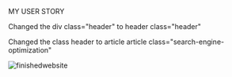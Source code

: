 
MY USER STORY



Changed the div class="header" to  header class="header"

Changed the class header to article 
 article class="search-engine-optimization"

![finishedwebsite](./assets/images/FinishedHomework.html.png "Deployed website") 
